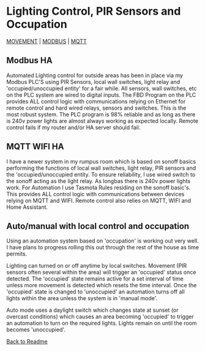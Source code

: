 # Lighting Control, PIR Sensors and Occupation

[MOVEMENT](https://github.com/wellsy57/Home-Assistant-Project/blob/master/files/MOVEMENT.md) | 
[MODBUS](https://github.com/wellsy57/Home-Assistant-Project/blob/master/filyes/MODBUS.md) | [MQTT](https://github.com/wellsy57/Home-Assistant-Project/blob/master/files/MQTT.md)

## Modbus HA

Automated Lighting control for outside areas has been in place via my Modbus PLC'S using PIR Sensors, local wall switches, light relay and 'occupied/unoccupied entity' for a fair while. All sensors, wall switches, etc on the PLC system are wired to digital inputs. The FBD Program on the PLC provides ALL control logic with communications relying on Ethernet for remote control and hard wired relays, sensors and switches. This is the most robust system. The PLC program is 98% reliable and as long as there is 240v power lights are almost always working as expected locally. Remote control fails if my router and/or HA server should fail.

## MQTT WIFI HA
I have a newer system in my rumpus room which is based on sonoff basics performing the functions of local wall switches, light relay, PIR sensors and the 'occupied/unoccupied entity. To ensure reliability, I use wired switch to the sonoff acting as the light relay. As longbas there is 240v power lights work. For Automation I use Tasmota Rules residing on the sonoff basic's. This provides ALL control logic with communications between devices relying on MQTT and WIFI. Remote control also relies on MQTT, WIFI and Home Assistant. 

## Auto/manual with local control and occupation

Using an automation system based on 'occupation' is working out very well. I have plans to progress rolling this out through the rest of the house as time permits.

Lighting can turned on or off anytime by local switches. Movement (PIR sensors often several within the area) will trigger an 'occupied' status once detected. The 'occupied' state remains active for a set interval of time unless more movement is detected which resets the time interval. Once the 'occupied' state is changed to 'unoccupied' an automation turns off all lights within the area unless the system is in 'manual mode'.

Auto mode uses a daylight switch which changes state at sunset (or overcast conditions) which causes an area becoming 'occupied' to trigger an automation to turn on the required lights. Lights remain on until the room becomes 'unoccupied'.


[Back to Readme](https://github.com/wellsy57/Home-Assistant-Project/blob/master/README.md)

